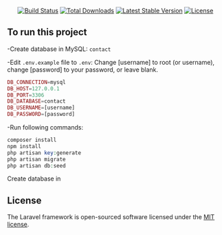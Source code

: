 <p align="center">
<a href="https://travis-ci.org/laravel/framework"><img src="https://travis-ci.org/laravel/framework.svg" alt="Build Status"></a>
<a href="https://packagist.org/packages/laravel/framework"><img src="https://poser.pugx.org/laravel/framework/d/total.svg" alt="Total Downloads"></a>
<a href="https://packagist.org/packages/laravel/framework"><img src="https://poser.pugx.org/laravel/framework/v/stable.svg" alt="Latest Stable Version"></a>
<a href="https://packagist.org/packages/laravel/framework"><img src="https://poser.pugx.org/laravel/framework/license.svg" alt="License"></a>
</p>

## To run this project
-Create database in MySQL: `contact`

-Edit `.env.example` file to `.env`:
Change [username] to root (or username), change [password] to your password, or leave blank.

```php
DB_CONNECTION=mysql
DB_HOST=127.0.0.1
DB_PORT=3306
DB_DATABASE=contact
DB_USERNAME=[username]
DB_PASSWORD=[password]
```

-Run following commands:
```php
composer install
npm install
php artisan key:generate
php artisan migrate
php artisan db:seed
```

Create database in

## License

The Laravel framework is open-sourced software licensed under the [MIT license](https://opensource.org/licenses/MIT).
